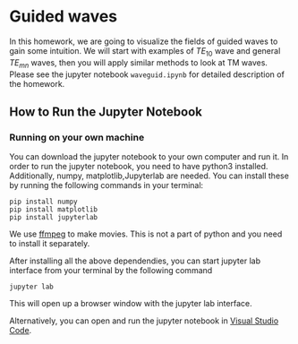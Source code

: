 # Guided waves

In this homework, we are going to visualize the fields of guided waves to gain some intuition. We will start with examples of $TE_{10}$ wave and general $TE_{mn}$ waves, then you will apply similar methods to look at TM waves. Please see the jupyter notebook `waveguid.ipynb` for detailed description of the homework.

## How to Run the Jupyter Notebook

### Running on your own machine

You can download the jupyter notebook to your own computer and run it. In order to run the jupyter notebook, you need to have python3 installed. Additionally, numpy, matplotlib,Jupyterlab are needed. You can install these by running the following commands in your terminal:

    pip install numpy
    pip install matplotlib
    pip install jupyterlab

We use [ffmpeg](https://ffmpeg.org/) to make movies. This is not a part of python and you need to install it separately.

After installing all the above dependendies, you can start jupyter lab interface from your terminal by the following command

    jupyter lab

This will open up a browser window with the jupyter lab interface.

Alternatively, you can open and run the jupyter notebook in [Visual Studio Code](https://code.visualstudio.com/).


